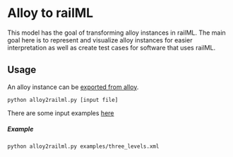 # Alloy to railML

This model has the goal of transforming alloy instances in railML. The main goal here is to represent and visualize alloy instances for easier interpretation as well as create test cases for software that uses railML.

## Usage

An alloy instance can be [exported from alloy](https://alloy.readthedocs.io/en/latest/tooling/visualizer.html#file).

```python alloy2railml.py [input file]```

There are some input examples [here](https://github.com/pedrordgs/RailML-Utilities/tree/master/examples/alloy/)

##### Example

```python alloy2railml.py examples/three_levels.xml```

